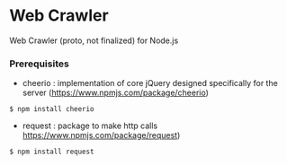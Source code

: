   # Web Crawler
  
  Web Crawler (proto, not finalized) for Node.js
  
  ### Prerequisites
  
  * cheerio : implementation of core jQuery designed specifically for the server (https://www.npmjs.com/package/cheerio)
```
$ npm install cheerio
```
  * request : package to make http calls https://www.npmjs.com/package/request)
```
$ npm install request
```

